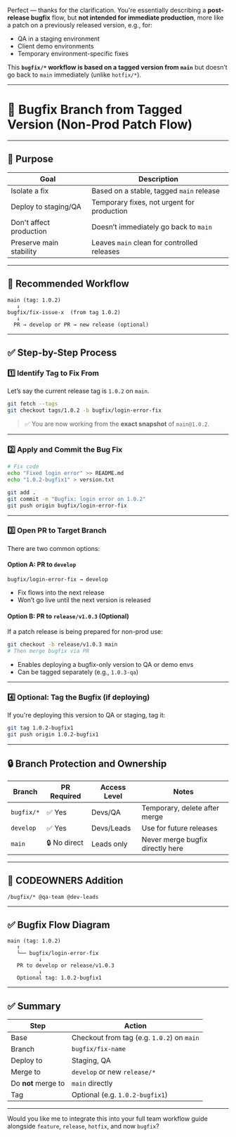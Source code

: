 Perfect — thanks for the clarification. You're essentially describing a **post-release bugfix** flow, but **not intended for immediate production**, more like a patch on a previously released version, e.g., for:

* QA in a staging environment
* Client demo environments
* Temporary environment-specific fixes

This **`bugfix/*` workflow is based on a tagged version from `main`** but doesn’t go back to `main` immediately (unlike `hotfix/*`).

---

# 🐞 Bugfix Branch from Tagged Version (Non-Prod Patch Flow)

---

## 📌 Purpose

| Goal                    | Description                                 |
| ----------------------- | ------------------------------------------- |
| Isolate a fix           | Based on a stable, tagged `main` release    |
| Deploy to staging/QA    | Temporary fixes, not urgent for production  |
| Don't affect production | Doesn’t immediately go back to `main`       |
| Preserve main stability | Leaves `main` clean for controlled releases |

---

## 🔁 Recommended Workflow

```plaintext
main (tag: 1.0.2)
   ↓
bugfix/fix-issue-x  (from tag 1.0.2)
   ↓
  PR → develop or PR → new release (optional)
```

---

## ✅ Step-by-Step Process

### 1️⃣ Identify Tag to Fix From

Let’s say the current release tag is `1.0.2` on `main`.

```bash
git fetch --tags
git checkout tags/1.0.2 -b bugfix/login-error-fix
```

> ✅ You are now working from the **exact snapshot** of `main@1.0.2`.

---

### 2️⃣ Apply and Commit the Bug Fix

```bash
# Fix code
echo "Fixed login error" >> README.md
echo "1.0.2-bugfix1" > version.txt

git add .
git commit -m "Bugfix: login error on 1.0.2"
git push origin bugfix/login-error-fix
```

---

### 3️⃣ Open PR to Target Branch

There are two common options:

#### Option A: PR to `develop`

```plaintext
bugfix/login-error-fix → develop
```

* Fix flows into the next release
* Won’t go live until the next version is released

#### Option B: PR to `release/v1.0.3` (Optional)

If a patch release is being prepared for non-prod use:

```bash
git checkout -b release/v1.0.3 main
# Then merge bugfix via PR
```

* Enables deploying a bugfix-only version to QA or demo envs
* Can be tagged separately (e.g., `1.0.3-qa`)

---

### 4️⃣ Optional: Tag the Bugfix (if deploying)

If you're deploying this version to QA or staging, tag it:

```bash
git tag 1.0.2-bugfix1
git push origin 1.0.2-bugfix1
```

---

## 🔒 Branch Protection and Ownership

| Branch     | PR Required  | Access Level | Notes                            |
| ---------- | ------------ | ------------ | -------------------------------- |
| `bugfix/*` | ✅ Yes        | Devs/QA      | Temporary, delete after merge    |
| `develop`  | ✅ Yes        | Devs/Leads   | Use for future releases          |
| `main`     | 🔒 No direct | Leads only   | Never merge bugfix directly here |

---

## 🧾 CODEOWNERS Addition

```plaintext
/bugfix/* @qa-team @dev-leads
```

---

## ✅ Bugfix Flow Diagram

```plaintext
main (tag: 1.0.2)
   ↑
   └── bugfix/login-error-fix
          ↓
   PR to develop or release/v1.0.3
          ↓
   Optional tag: 1.0.2-bugfix1
```

---

## ✅ Summary

| Step                | Action                                     |
| ------------------- | ------------------------------------------ |
| Base                | Checkout from tag (e.g. `1.0.2`) on `main` |
| Branch              | `bugfix/fix-name`                          |
| Deploy to           | Staging, QA                                |
| Merge to            | `develop` or new `release/*`               |
| Do **not** merge to | `main` directly                            |
| Tag                 | Optional (e.g. `1.0.2-bugfix1`)            |

---

Would you like me to integrate this into your full team workflow guide alongside `feature`, `release`, `hotfix`, and now `bugfix`?
